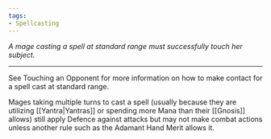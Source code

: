 ```yaml
---
tags:
- Spellcasting
---
```


_A mage casting a spell at standard range must successfully touch her subject._

---

See Touching an Opponent for more information on how to make contact for a spell cast at standard range.

Mages taking multiple turns to cast a spell (usually because they are utilizing [[Yantra|Yantras]] or spending more Mana than their [[Gnosis]] allows) still apply Defence against attacks but may not make combat actions unless another rule such as the Adamant Hand Merit allows it.